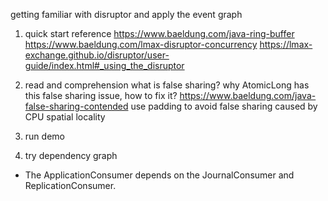 getting familiar with disruptor and apply the event graph

1. quick start reference
https://www.baeldung.com/java-ring-buffer
https://www.baeldung.com/lmax-disruptor-concurrency
https://lmax-exchange.github.io/disruptor/user-guide/index.html#_using_the_disruptor
   
2. read and comprehension
what is false sharing? why AtomicLong has this false sharing issue, how to fix it?
   https://www.baeldung.com/java-false-sharing-contended
   use padding to avoid false sharing caused by CPU spatial locality
   
3. run demo 
   
4. try dependency graph
- The ApplicationConsumer depends on the JournalConsumer and ReplicationConsumer. 
    

   
